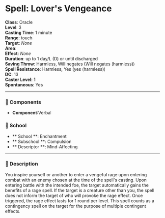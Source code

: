 
# Spell: Lover's Vengeance
**Class**: Oracle  
**Level**: 3  
**Casting Time**: 1 minute  
**Range**: touch  
**Target**: _None_  
**Area**:   
**Effect**: _None_  
**Duration**: up to 1 day/L (D) or until discharged  
**Saving Throw**: Harmless, Will negates (Will negates (harmless))  
**Spell Resistance**: Harmless, Yes (yes (harmless))  
**DC**: 13  
**Caster Level**: 1  
**Spontaneous**: Yes

---

### 🔮 Components
- **Component**:Verbal

### 🏫 School
- ** School **: Enchantment
- ** Subschool **: Compulsion
- ** Descriptor **: Mind-Affecting
---

### 📜 Description
You inspire yourself or another to enter a vengeful rage upon entering combat with an enemy chosen at the time of the spell's casting. Upon entering battle with the intended foe, the target automatically gains the benefits of a rage spell. If the target is a creature other than you, the spell does not inform the target of who will provoke the rage effect. Once triggered, the rage effect lasts for 1 round per level. This spell counts as a contingency spell on the target for the purpose of multiple contingent effects.
